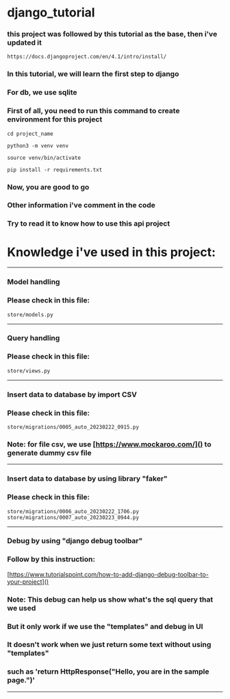 # django_tutorial

### this project was followed by this tutorial as the base, then i've updated it
`https://docs.djangoproject.com/en/4.1/intro/install/`

### In this tutorial, we will learn the first step to django

### For db, we use sqlite

### First of all, you need to run this command to create environment for this project

`cd project_name`

`python3 -m venv venv`

`source venv/bin/activate`

`pip install -r requirements.txt`

### Now, you are good to go
### Other information i've comment in the code
### Try to read it to know how to use this api project

# Knowledge i've used in this project:

----------

### Model handling
### Please check in this file:
`store/models.py`

----------

### Query handling
### Please check in this file:
`store/views.py`

----------

### Insert data to database by import CSV
### Please check in this file:
`store/migrations/0005_auto_20230222_0915.py`
### Note: for file csv, we use [https://www.mockaroo.com/]() to generate dummy csv  file

----------

### Insert data to database by using library "faker"
### Please check in this file:
`store/migrations/0006_auto_20230222_1706.py`
`store/migrations/0007_auto_20230223_0944.py`

----------

### Debug by using "django debug toolbar"
### Follow by this instruction:
[https://www.tutorialspoint.com/how-to-add-django-debug-toolbar-to-your-project]()
### Note: This debug can help us show what's the sql query that we used
### But it only work if we use the "templates" and debug in UI
### It doesn't work when we just return some text without using "templates"
### such as 'return HttpResponse("Hello, you are in the sample page.")'

----------